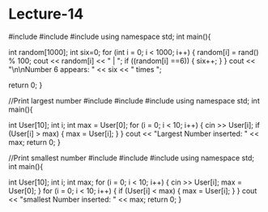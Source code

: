 # Lecture-14
 #include #include #include using namespace std; int main(){

int random[1000];
int six=0;
for (int i = 0; i < 1000; i++) {
	random[i] = rand() % 100;
	cout << random[i] << " | ";
	if ((random[i] ==6)) {
		six++;
	}
}
cout << "\n\nNumber 6 appears: " << six << " times ";

return 0;
}

//Print largest number 
#include <iostream>
#include <string>
#include <array>
using namespace std;
int main(){

int User[10];
int i;
int max = User[0];
for (i = 0; i < 10; i++) {
	cin >> User[i];
	if (User[i] > max) {
		max = User[i];
	}
}
cout << "Largest Number inserted: " << max;
return 0;
}

//Print smallest number #include #include #include using namespace std; int main(){

int User[10];
int i;
int max;
for (i = 0; i < 10; i++) {
	cin >> User[i];
        max = User[0];
}
for (i = 0; i < 10; i++) {
	if (User[i] < max) {
		max = User[i];
	}
}
cout << "smallest Number inserted: " << max;
return 0;
}
